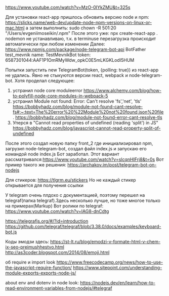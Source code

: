 https://www.youtube.com/watch?v=MzO-0IYkZMU&t=325s

Для установки react-app пришлось обновить версию node и npm:
https://slicks.name/web-dev/update-node-npm-versions-on-linux-or-mac.html
а затем выполнить: sudo chown -R 501:20 "/Users/evgeniimoseikin/.npm"
После этого уже: npx create-react-app .
nodemon не устанавливаю, т.к. в terminuse перезагрузка происходит автоматически при любом изменении
Далее: https://www.npmjs.com/package/node-telegram-bot-api
BotFather
test_mevnik
name: TestMevnikBot
token: 6587301044:AAF1P1OmRMyWdw_opkC0E5mLKGKLodI5HUM

Попытки запустить new TelegramBot(token, {polling: true}) из react-app не удались. Явно не стыкуются версии react, webpack и node-telegram-bot.
Хотя проделал следующее:
1. устранил node core moduleerror https://www.alchemy.com/blog/how-to-polyfill-node-core-modules-in-webpack-5
2. устранил Module not found: Error: Can't resolve 'fs','net', 'tls' 
   https://bobbyhadz.com/blog/module-not-found-cant-resolve-fs#:~:text=The%20error%20%22Module%20not%20found,json%20file.
   https://bobbyhadz.com/blog/module-not-found-error-cant-resolve-tls
3. Уперся в "Cannot read properties of undefined (reading 'split') in JS"  
   https://bobbyhadz.com/blog/javascript-cannot-read-property-split-of-undefined

После этого создал новую папку front_2 где  инициализировал npm, загрузил node-telegram-bot, создал файл index.js и запускаю его командой node index.js
Бот заработал.
Этот вариант рассматривался:https://www.youtube.com/watch?v=slcqnHIFrj8&t=0s
Вот пример такого же решения: https://archakov.im/post/telegram-bot-on-nodejs

Для стикеров:
https://tlgrm.eu/stickers
Но не каждый стикер открывается для получения ссылки

У telegram очень плдохо с документацией, поэтому перешел на telegraf(папка telegraf).Здесь несколько лучше, но тоже многое только на примерах(Markup)
Вот ролики по telegraf:
https://www.youtube.com/watch?v=IAG8-dnCdtg


https://telegrafjs.org/#/?id=introduction
https://github.com/telegraf/telegraf/blob/3.38.0/docs/examples/keyboard-bot.js

Коды эмодзи здесь:
https://st-lt.ru/blog/emodzi-v-formate-html-v-chem-ix-seo-preimushhestvo.html
http://as3coder.blogspot.com/2014/08/emoji.html


 об require и import look https://www.freecodecamp.org/news/how-to-use-the-javascript-require-function/
 https://www.sitepoint.com/understanding-module-exports-exports-node-js/

about env  and dotenv in node look:
 https://nodejs.dev/en/learn/how-to-read-environment-variables-from-nodejs/#telegraf
